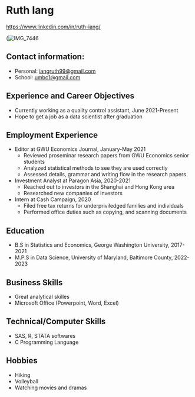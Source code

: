 # Ruth Iang
https://www.linkedin.com/in/ruth-iang/

(![IMG_7446](https://user-images.githubusercontent.com/98433448/152609394-22fbf205-ac54-475f-9883-f2364d41d107.jpeg)


## Contact information:
* Personal: iangruth99@gmail.com 
* School: umbc1@gmail.com

## Experience and Career Objectives
* Currently working as a quality control assistant, June 2021-Present
* Hope to get a job as a data scientist after graduation

## Employment Experience
* Editor at GWU Economics Journal, January-May 2021
  * Reviewed proseminar research papers from GWU Economics senior students
  * Analyzed statistical methods to see they are used correctly
  * Assessed details, grammar and writing flow in the research papers
* Investment Analyst at Paragon Asia, 2020-2021
  * Reached out to investors in the Shanghai and Hong Kong area
  * Researched new companies of investors
* Intern at Cash Campaign, 2020
  * Filed free tax returns for underpriviledged families and individuals
  * Performed office duties such as copying, and scanning documents  

## Education
* B.S in Statistics and Economics, George Washington University, 2017-2021
* M.P.S in Data Science, University of Maryland, Baltimore County, 2022-2023

## Business Skills
* Great analytical skilles
* Microsoft Office (Powerpoint, Word, Excel)

## Technical/Computer Skills
* SAS, R, STATA softwares
* C Programming Language

## Hobbies
* Hiking
* Volleyball
* Watching movies and dramas

